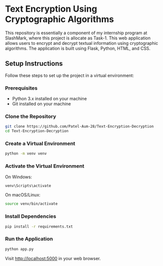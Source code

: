# Text Encryption Using Cryptographic Algorithms
This repository is essentially a component of my internship program at SlashMark, where this project is allocate as Task-1. This web application allows users to encrypt and decrypt textual information using cryptographic algorithms. The application is built using Flask, Python, HTML, and CSS.

## Setup Instructions
Follow these steps to set up the project in a virtual environment:

### Prerequisites
- Python 3.x installed on your machine
- Git installed on your machine

### Clone the Repository
```bash
git clone https://github.com/Patel-Aum-28/Text-Encryption-Decryption
cd Text-Encryption-Decryption
```

### Create a Virtual Environment
```bash
python -m venv venv
```

### Activate the Virtual Environment
On Windows:
```bash
venv\Scripts\activate
```

On macOS/Linux:
```bash
source venv/bin/activate
```

### Install Dependencies
```bash
pip install -r requirements.txt
```

### Run the Application
```bash
python app.py
```
Visit [http://localhost:5000](http://localhost:5000) in your web browser.
